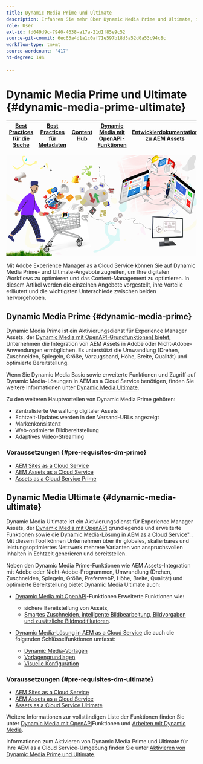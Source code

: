```yaml
---
title: Dynamic Media Prime und Ultimate
description: Erfahren Sie mehr über Dynamic Media Prime und Ultimate, ihre Vorteile und die Unterschiede zwischen den beiden.
role: User
exl-id: fd049d9c-7940-4638-a17a-21d1f85e9c52
source-git-commit: 6ec63a4d1a1c0af71e597b18d5a52d0a53c94c8c
workflow-type: tm+mt
source-wordcount: '417'
ht-degree: 14%

---
```


# Dynamic Media Prime und Ultimate {#dynamic-media-prime-ultimate}

| [Best Practices für die Suche](/help/assets/search-best-practices.md) | [Best Practices für Metadaten](/help/assets/metadata-best-practices.md) | [Content Hub](/help/assets/product-overview.md) | [Dynamic Media mit OpenAPI-Funktionen](/help/assets/dynamic-media-open-apis-overview.md) | [Entwicklerdokumentation zu AEM Assets](https://developer.adobe.com/experience-cloud/experience-manager-apis/) |
| ------------- | --------------------------- |---------|----|-----|

![Dynamic Media-Banner](/help/assets/assets/dm-pnp-banner.png)

Mit Adobe Experience Manager as a Cloud Service können Sie auf Dynamic Media Prime- und Ultimate-Angebote zugreifen, um Ihre digitalen Workflows zu optimieren und das Content-Management zu optimieren. In diesem Artikel werden die einzelnen Angebote vorgestellt, ihre Vorteile erläutert und die wichtigsten Unterschiede zwischen beiden hervorgehoben.

## Dynamic Media Prime {#dynamic-media-prime}

Dynamic Media Prime ist ein Aktivierungsdienst für Experience Manager Assets, der [Dynamic Media mit OpenAPI-Grundfunktionen) bietet, ](/help/assets/dynamic-media-open-apis-overview.md) Unternehmen die Integration von AEM Assets in Adobe oder Nicht-Adobe-Anwendungen ermöglichen. Es unterstützt die Umwandlung (Drehen, Zuschneiden, Spiegeln, Größe, Vorzugsband, Höhe, Breite, Qualität) und optimierte Bereitstellung.

Wenn Sie Dynamic Media Basic sowie erweiterte Funktionen und Zugriff auf Dynamic Media-Lösungen in AEM as a Cloud Service benötigen, finden Sie weitere Informationen unter [Dynamic Media Ultimate](#dynamic-media-ultimate).

Zu den weiteren Hauptvorteilen von Dynamic Media Prime gehören:

* Zentralisierte Verwaltung digitaler Assets
* Echtzeit-Updates werden in den Versand-URLs angezeigt
* Markenkonsistenz
* Web-optimierte Bildbereitstellung
* Adaptives Video-Streaming

### Voraussetzungen {#pre-requisites-dm-prime}

* [AEM Sites as a Cloud Service](/help/sites-cloud/authoring/quick-start.md)
* [AEM Assets as a Cloud Service](/help/assets/overview.md)
* [Assets as a Cloud Service Prime](/help/assets/assets-prime.md)

## Dynamic Media Ultimate {#dynamic-media-ultimate}

Dynamic Media Ultimate ist ein Aktivierungsdienst für Experience Manager Assets, der [Dynamic Media mit OpenAPI](/help/assets/dynamic-media-open-apis-overview.md) grundlegende und erweiterte Funktionen sowie die [Dynamic Media-Lösung in AEM as a Cloud Service&quot; ](/help/assets/dynamic-media/dynamic-media.md). Mit diesem Tool können Unternehmen über ihr globales, skalierbares und leistungsoptimiertes Netzwerk mehrere Varianten von anspruchsvollen Inhalten in Echtzeit generieren und bereitstellen.

Neben den Dynamic Media Prime-Funktionen wie AEM Assets-Integration mit Adobe oder Nicht-Adobe-Programmen, Umwandlung (Drehen, Zuschneiden, Spiegeln, Größe, PreferwebP, Höhe, Breite, Qualität) und optimierte Bereitstellung bietet Dynamic Media Ultimate auch:

* [Dynamic Media mit OpenAPI](/help/assets/dynamic-media-open-apis-overview.md)-Funktionen Erweiterte Funktionen wie:

   * sichere Bereitstellung von Assets,
   * [Smartes Zuschneiden, intelligente Bildbearbeitung, Bildvorgaben und zusätzliche Bildmodifikatoren](https://adobe-aem-assets-delivery-advancemodifiers.redoc.ly/).

* [Dynamic Media-Lösung in AEM as a Cloud Service](/help/assets/dynamic-media/dynamic-media.md) die auch die folgenden Schlüsselfunktionen umfasst:

   * [Dynamic Media-Vorlagen](/help/assets/dynamic-media/dynamic-media-templates.md)
   * [Vorlagengrundlagen](https://experienceleague.adobe.com/en/docs/dynamic-media-classic/using/template-basics/quick-start-template-basics)
   * [Visuelle Konfiguration](https://experienceleague.adobe.com/en/docs/dynamic-media-classic/using/master-files/vignette-window-covering-cabinet-files)

### Voraussetzungen {#pre-requisites-dm-ultimate}

* [AEM Sites as a Cloud Service](/help/sites-cloud/authoring/quick-start.md)
* [AEM Assets as a Cloud Service](/help/assets/overview.md)
* [Assets as a Cloud Service Ultimate](/help/assets/assets-ultimate-overview.md)

Weitere Informationen zur vollständigen Liste der Funktionen finden Sie unter [Dynamic Media mit OpenAPI](/help/assets/dynamic-media-open-apis-overview.md)Funktionen und [Arbeiten mit Dynamic Media](/help/assets/dynamic-media/dynamic-media.md).

Informationen zum Aktivieren von Dynamic Media Prime und Ultimate für Ihre AEM as a Cloud Service-Umgebung finden Sie unter [Aktivieren von Dynamic Media Prime und Ultimate](/help/assets/dynamic-media/enable-dynamic-media-prime-and-ultimate.md).
